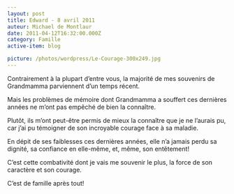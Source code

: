 ```yaml
---
layout: post
title: Edward - 8 avril 2011
auteur: Michael de Montlaur
date: 2011-04-12T16:32:00.000Z
category: Famille
active-item: blog

picture: /photos/wordpress/Le-Courage-300x249.jpg
---
```

Contrairement à la plupart d’entre vous, la majorité de mes souvenirs de Grandmamma parviennent d’un temps récent.

Mais les problèmes de mémoire dont Grandmamma a souffert ces dernières années ne m’ont pas empêché de bien la connaître.

Plutôt, ils m’ont peut-être permis de mieux la connaître que je ne l’aurais pu, car j’ai pu témoigner de son incroyable courage face à sa maladie.

<!--more-->

En dépit de ses faiblesses ces dernières années, elle n’a jamais perdu sa dignité, sa confiance en elle-même, et, même, son entêtement!

C’est cette combativité dont je vais me souvenir le plus, la force de son caractère et son courage.

C’est de famille après tout!
